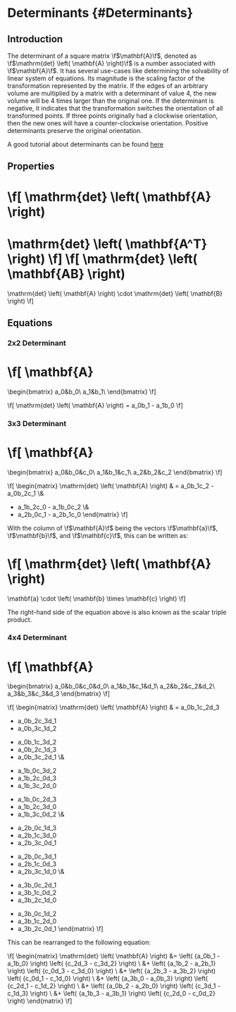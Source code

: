 # Determinants {#Determinants}

## Introduction

The determinant of a square matrix \f$\mathbf{A}\f$, denoted as
\f$\mathrm{det} \left( \mathbf{A} \right)\f$ is a number associated with
\f$\mathbf{A}\f$. It has several use-cases like determining the solvability of
linear system of equations. Its magnitude is the scaling factor of the
transformation represented by the matrix. If the edges of an arbitrary volume
are multiplied by a matrix with a determinant of value 4, the new volume will be
4 times larger than the original one. If the determinant is negative, it
indicates that the transformation switches the orientation of all transformed
points. If three points originally had a clockwise orientation, then the new
ones will have a counter-clockwise orientation. Positive determinants preserve
the original orientation.

A good tutorial about determinants can be found
[here](https://www.youtube.com/watch?v=Ip3X9LOh2dk&t=13s)

## Properties

\f[
\mathrm{det} \left( \mathbf{A} \right)
=
\mathrm{det} \left( \mathbf{A^T} \right)
\f]
\f[
\mathrm{det} \left( \mathbf{AB} \right)
=
\mathrm{det} \left( \mathbf{A} \right) \cdot
\mathrm{det} \left( \mathbf{B} \right)
\f]

## Equations

### 2x2 Determinant

\f[
\mathbf{A}
=
\begin{bmatrix}
a_0&b_0\\
a_1&b_1\\
\end{bmatrix}
\f]

\f[
\mathrm{det} \left( \mathbf{A} \right)
= a_0b_1 - a_1b_0
\f]

### 3x3 Determinant

\f[
\mathbf{A}
=
\begin{bmatrix}
a_0&b_0&c_0\\
a_1&b_1&c_1\\
a_2&b_2&c_2
\end{bmatrix}
\f]

\f[
\begin{matrix}
\mathrm{det} \left( \mathbf{A} \right)
&
= a_0b_1c_2 - a_0b_2c_1
\\&
+ a_1b_2c_0 - a_1b_0c_2
\\&
+ a_2b_0c_1 - a_2b_1c_0
\end{matrix}
\f]

With the column of \f$\mathbf{A}\f$ being the vectors \f$\mathbf{a}\f$,
\f$\mathbf{b}\f$, and \f$\mathbf{c}\f$, this can be written as:

\f[
\mathrm{det} \left( \mathbf{A} \right)
=
\mathbf{a} \cdot \left( \mathbf{b} \times \mathbf{c} \right)
\f]

The right-hand side of the equation above is also known as the scalar triple
product.

### 4x4 Determinant

\f[
\mathbf{A}
=
\begin{bmatrix}
a_0&b_0&c_0&d_0\\
a_1&b_1&c_1&d_1\\
a_2&b_2&c_2&d_2\\
a_3&b_3&c_3&d_3
\end{bmatrix}
\f]

\f[
\begin{matrix}
\mathrm{det} \left( \mathbf{A} \right)
&
= a_0b_1c_2d_3
+ a_0b_2c_3d_1
+ a_0b_3c_1d_2
- a_0b_1c_3d_2
- a_0b_2c_1d_3
- a_0b_3c_2d_1
\\&
+ a_1b_0c_3d_2
+ a_1b_2c_0d_3
+ a_1b_3c_2d_0
- a_1b_0c_2d_3
- a_1b_2c_3d_0
- a_1b_3c_0d_2
\\&
+ a_2b_0c_1d_3
+ a_2b_1c_3d_0
+ a_2b_3c_0d_1
- a_2b_0c_3d_1
- a_2b_1c_0d_3
- a_2b_3c_1d_0
\\&
+ a_3b_0c_2d_1
+ a_3b_1c_0d_2
+ a_3b_2c_1d_0
- a_3b_0c_1d_2
- a_3b_1c_2d_0
- a_3b_2c_0d_1
\end{matrix}
\f]

This can be rearranged to the following equation:

\f[
\begin{matrix}
\mathrm{det} \left( \mathbf{A} \right)
&= \left( {a_0b_1 - a_1b_0} \right) \left( {c_2d_3 - c_3d_2} \right) \\
&+ \left( {a_1b_2 - a_2b_1} \right) \left( {c_0d_3 - c_3d_0} \right) \\
&+ \left( {a_2b_3 - a_3b_2} \right) \left( {c_0d_1 - c_1d_0} \right) \\
&+ \left( {a_3b_0 - a_0b_3} \right) \left( {c_2d_1 - c_1d_2} \right) \\
&+ \left( {a_0b_2 - a_2b_0} \right) \left( {c_3d_1 - c_1d_3} \right) \\
&+ \left( {a_1b_3 - a_3b_1} \right) \left( {c_2d_0 - c_0d_2} \right)
\end{matrix}
\f]
